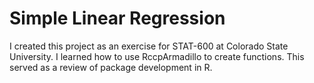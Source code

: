 # Simple Linear Regression

I created this project as an exercise for STAT-600 at Colorado State University. I learned how to use RccpArmadillo to create functions. This served as a review of package development in R.

